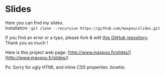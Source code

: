 # Slides

Here you can find my slides.  
Installation : `git clone --recursive https://github.com/maxpou/slides.git`

If you find an error or a typo, please fork & edit [this GitHub repository](https://github.com/maxpou/slides). Thank you so much !

Here is this project web page: [http://www.maxpou.fr/slides/](http://www.maxpou.fr/slides/)  

Ps: Sorry for ugly HTML and inline CSS properties :bowtie:
